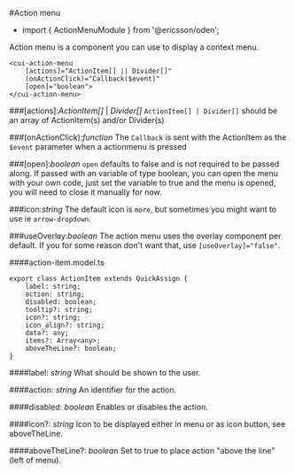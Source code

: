 [//]: # (title: Action menu)
[//]: # (category: Action menu)
[//]: # (icon: fa-ellipsis-h)

#Action menu
* import { ActionMenuModule } from '@ericsson/oden';

Action menu is a component you can use to display a context menu.

```
<cui-action-menu
    [actions]="ActionItem[] || Divider[]"
    (onActionClick)="Callback($event)"
    [open]="boolean">
</cui-action-menu>
```

###[actions]:_ActionItem[]_ | _Divider[]_
``ActionItem[] | Divider[]`` should be an array of ActionItem(s) and/or Divider(s)

###(onActionClick):_function_
The ``Callback`` is sent with the ActionItem as the ``$event`` parameter when a actionmenu is pressed

###[open]:_boolean_
``open`` defaults to false and is not required to be passed along. If passed with an variable of type boolean,
you can open the menu with your own code, just set the variable to true and the menu is opened,
you will need to close it manually for now.

###icon:_string_
The default icon is `more`, but sometimes you might want to use ie `arrow-dropdown`.

###useOverlay:_boolean_
The action menu uses the overlay component per default. If you for some reason don't want that, use
`[useOverlay]="false"`.

####action-item.model.ts
```
export class ActionItem extends QuickAssign {
    label: string;
    action: string;
    disabled: boolean;
    tooltip?: string;
    icon?: string;
    icon_align?: string;
    data?: any;
    items?: Array<any>;
    aboveTheLine?: boolean;
}
```

####label: _string_
What should be shown to the user.

####action: _string_
An identifier for the action.

####disabled: _boolean_
Enables or disables the action.

####icon?: _string_
Icon to be displayed either in menu or as icon button, see aboveTheLine.

####aboveTheLine?: _boolean_
Set to true to place action "above the line" (left of menu).
